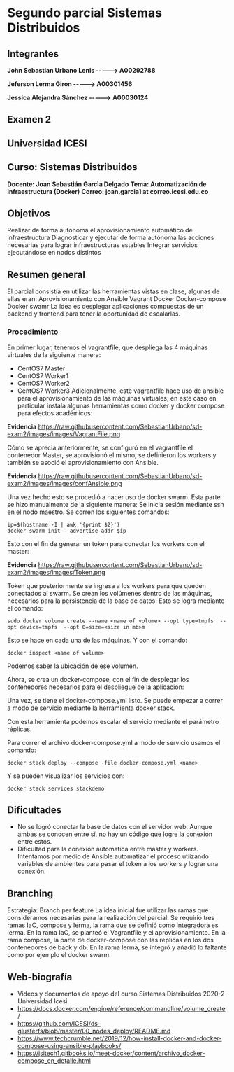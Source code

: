 # Segundo parcial Sistemas Distribuidos

## Integrantes

**John Sebastian Urbano Lenis -----> A00292788**

**Jeferson Lerma Giron -----> A00301456**

**Jessica Alejandra Sánchez -----> A00030124**


## Examen 2
## Universidad ICESI
## Curso: Sistemas Distribuidos
**Docente: Joan Sebastián Garcìa Delgado**
**Tema: Automatización de infraestructura (Docker)**
**Correo: joan.garcia1 at correo.icesi.edu.co**

## Objetivos

Realizar de forma autónoma el aprovisionamiento automático de infraestructura
Diagnosticar y ejecutar de forma autónoma las acciones necesarias para lograr infraestructuras estables
Integrar servicios ejecutándose en nodos distintos

## Resumen general


El parcial consistía en utilizar las herramientas vistas en clase, algunas de ellas eran:
Aprovisionamiento con Ansible
Vagrant
Docker
Docker-compose
Docker swamr
La idea es desplegar aplicaciones compuestas de un backend y frontend para tener la oportunidad de escalarlas.

### Procedimiento


En primer lugar, tenemos el vagrantfile, que despliega las 4 máquinas virtuales de la siguiente manera:
* CentOS7 Master
* CentOS7 Worker1
* CentOS7 Worker2
* CentOS7 Worker3
Adicionalmente, este vagrantfile hace uso de ansible para el aprovisionamiento de las máquinas virtuales; en este caso en particular instala algunas herramientas como docker y docker compose para efectos académicos:

**Evidencia**
https://raw.githubusercontent.com/SebastianUrbano/sd-exam2/images/images/VagrantFile.png

Cómo se aprecia anteriormente, se configuró en el vagrantfile el contenedor Master, se aprovisionó el mismo, se definieron los workers y también se asoció el aprovisionamiento con Ansible.

**Evidencia**
https://raw.githubusercontent.com/SebastianUrbano/sd-exam2/images/images/confAnsible.png


Una vez hecho esto se procedió a hacer uso de docker swarm. Esta parte se hizo manualmente de la siguiente manera:
Se inicia sesión mediante ssh en el nodo maestro. Se corren los siguientes comandos:

```
ip=$(hostname -I | awk '{print $2}')
docker swarm init --advertise-addr $ip
```

Esto con el fin de generar un token para conectar los workers con el master:

**Evidencia**
https://raw.githubusercontent.com/SebastianUrbano/sd-exam2/images/images/Token.png

Token que posteriormente se ingresa a los workers para que queden conectados al swarm.
Se crean los volúmenes dentro de las máquinas, necesarios para la persistencia de la base de datos:
Esto se logra mediante el comando:

```
sudo docker volume create --name <name of volume> --opt type=tmpfs  --opt device=tmpfs  --opt 0=size=<size in mb>m
```

Esto se hace en cada una de las máquinas. Y con el comando:

```
docker inspect <name of volume>
```
Podemos saber la ubicación de ese volumen.

Ahora, se crea un docker-compose, con el fin de desplegar los contenedores necesarios para el despliegue de la aplicación:

Una vez, se tiene el docker-compose.yml listo. Se puede empezar a correr a modo de servicio mediante la herramienta docker stack.

Con esta herramienta podemos escalar el servicio mediante el parámetro  réplicas.

Para correr el archivo docker-compose.yml a modo de servicio usamos el comando:

```
docker stack deploy --compose -file docker-compose.yml <name>
```

Y se pueden visualizar los servicios con:

```
docker stack services stackdemo
```

## Dificultades

- No se logró conectar la base de datos con el servidor web. Aunque ambas se conocen entre sí, no hay un código que logre la conexión entre estos.
- Dificultad para la conexión automatica entre master y workers. Intentamos por medio de Ansible automatizar el proceso utiizando variables de ambientes para pasar el token a los workers y lograr una conexión.

## Branching

Estrategia: Branch per feature
La idea inicial fue utilizar las ramas que consideramos necesarias para la realización del parcial. Se requirió tres ramas IaC, compose y lerma, la rama que se definió como integradora es lerma.
En la rama IaC, se planteó el Vagrantfile y el aprovisionamiento.
En la rama compose, la parte de docker-compose con las replicas en los dos contenedores de back y db.
En la rama lerma, se integró y añadió lo faltante como por ejemplo el docker swarm.

## Web-biografía

- Videos y documentos de apoyo del curso Sistemas Distribuidos 2020-2 Universidad Icesi.
- https://docs.docker.com/engine/reference/commandline/volume_create/
- https://github.com/ICESI/ds-glusterfs/blob/master/00_nodes_deploy/README.md
- https://www.techcrumble.net/2019/12/how-install-docker-and-docker-compose-using-ansible-playbooks/
- https://jsitech1.gitbooks.io/meet-docker/content/archivo_docker-compose_en_detalle.html
